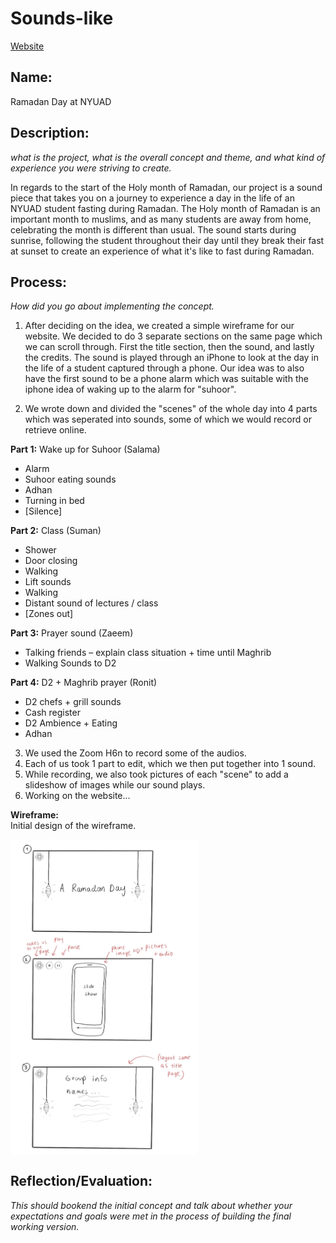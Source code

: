 # Sounds-like

[Website]()

## Name:
Ramadan Day at NYUAD

## Description: 
*what is the project, what is the overall concept and theme, and what kind of experience you were striving to create.*

In regards to the start of the Holy month of Ramadan, our project is a sound piece that takes you on a journey to experience a day in the life of an NYUAD student fasting during Ramadan. The Holy month of Ramadan is an important month to muslims, and as many students are away from home, celebrating the month is different than usual. The sound starts during sunrise, following the student throughout their day until they break their fast at sunset to create an experience of what it's like to fast during Ramadan.


## Process: 
*How did you go about implementing the concept.*

1. After deciding on the idea, we created a simple wireframe for our website. We decided to do 3 separate sections on the same page which we can scroll through. First the title section, then the sound, and lastly the credits. The sound is played through an iPhone to look at the day in the life of a student captured through a phone. Our idea was to also have the first sound to be a phone alarm which was suitable with the iphone idea of waking up to the alarm for "suhoor".

2. We wrote down and divided the "scenes" of the whole day into 4 parts which was seperated into sounds, some of which we would record or retrieve online.

**Part 1:** Wake up for Suhoor (Salama)
- Alarm
- Suhoor eating sounds
- Adhan 
- Turning in bed
- [Silence]

**Part 2:** Class (Suman)
- Shower
- Door closing
- Walking
- Lift sounds
- Walking
- Distant sound of lectures / class
- [Zones out]

**Part 3:** Prayer sound (Zaeem)
- Talking friends – explain class situation + time until Maghrib
- Walking Sounds to D2

 **Part 4:** D2 + Maghrib prayer (Ronit)
- D2 chefs + grill sounds 
- Cash register
- D2 Ambience + Eating
- Adhan

  

3.  We used the Zoom H6n to record some of the audios.
4.  Each of us took 1 part to edit, which we then put together into 1 sound.
5.  While recording, we also took pictures of each "scene" to add a slideshow of images while our sound plays.
6.  Working on the website...

**Wireframe:**  
Initial design of the wireframe.   

<img src="https://github.com/4ur1X/sounds-like/blob/main/soundWireframe.jpg" width=300 align=center>



## Reflection/Evaluation: 
*This should bookend the initial concept and talk about whether your expectations and goals were met in the process of building the final working version.*


